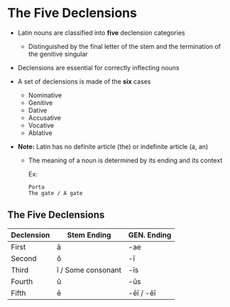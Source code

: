 # The Five Declensions

- Latin nouns are classified into **five** declension categories
  - Distinguished by the final letter of the stem and the termination of the genitive singular
- Declensions are essential for correctly inflecting nouns
- A set of declensions is made of the **six** cases
  - Nominative
  - Genitive
  - Dative
  - Accusative
  - Vocative
  - Ablative
- **Note:** Latin has no definite article (the) or indefinite article (a, an)

  - The meaning of a noun is determined by its ending and its context

    Ex:

    ```
    Porta
    The gate / A gate
    ```

## The Five Declensions

| Declension | Stem Ending        | GEN. Ending |
| ---------- | ------------------ | ----------- |
| First      | ā                  | -ae         |
| Second     | ŏ                  | -ī          |
| Third      | ĭ / Some consonant | -īs         |
| Fourth     | ŭ                  | -ūs         |
| Fifth      | ē                  | -ēī / -ĕī   |
